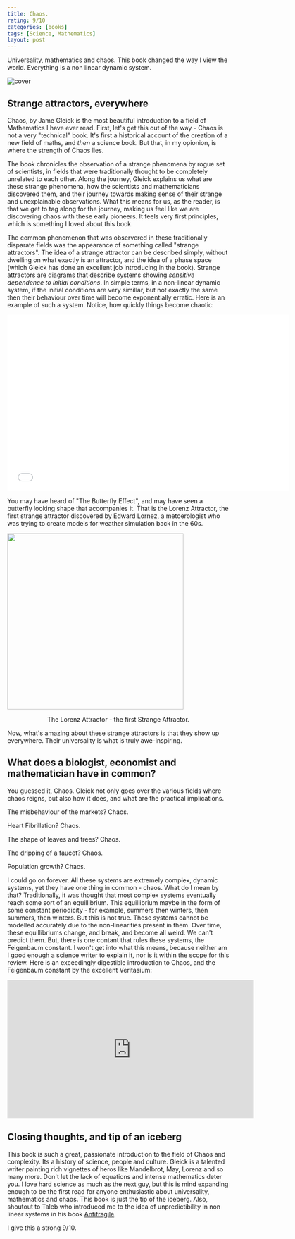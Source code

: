 ```yaml
---
title: Chaos.
rating: 9/10
categories: [books]
tags: [Science, Mathematics]
layout: post
---
```


Universality, mathematics and chaos. This book changed the way I view the world. Everything is a non linear dynamic system.

![cover](https://i.gr-assets.com/images/S/compressed.photo.goodreads.com/books/1427296787l/486658.jpg)

## Strange attractors, everywhere
Chaos, by Jame Gleick is the most beautiful introduction to a field of Mathematics I have ever read. First, let's get this out of the way - Chaos is not a very "technical" book. It's first a historical account of the creation of a new field of maths, and *then* a science book. But that, in my opionion, is where the strength of Chaos lies.

The book chronicles the observation of a strange phenomena by rogue set of scientists, in fields that were traditionally thought to be completely unrelated to each other. Along the journey, Gleick explains us what are these strange phenomena, how the scientists and mathematicians discovered them, and their journey towards making sense of their strange and unexplainable observations. What this means for us, as the reader, is that we get to tag along for the journey, making us feel like we are discovering chaos with these early pioneers. It feels very first principles, which is something I loved about this book.

The common phenomenon that was observered in these traditionally disparate fields was the appearance of something called "strange attractors". The idea of a strange attractor can be described simply, without dwelling on what exactly is an attractor, and the idea of a phase space (which Gleick has done an excellent job introducing in the book). Strange attractors are diagrams that describe systems showing *sensitive dependence to initial conditions*. In simple terms, in a non-linear dynamic system, if the initial conditions are very simillar, but not exactly the same then their behaviour over time will become exponentially erratic. Here is an example of such a system. Notice, how quickly things become chaotic:

<iframe src="//commons.wikimedia.org/wiki/File:Double_pendulum_simultaneous_realisations.ogv?embedplayer=yes" width="640" height="400" frameborder="0" webkitAllowFullScreen mozallowfullscreen allowFullScreen></iframe>

You may have heard of "The Butterfly Effect", and may have seen a butterfly looking shape that accompanies it. That is the Lorenz Attractor, the first strange attractor discovered by Edward Lornez, a metoerologist who was trying to create models for weather simulation back in the 60s.  

<img src="https://upload.wikimedia.org/wikipedia/commons/1/13/A_Trajectory_Through_Phase_Space_in_a_Lorenz_Attractor.gif" height="400">
<p style="text-align:center">The Lorenz Attractor - the first Strange Attractor.</p>

Now, what's amazing about these strange attractors is that they show up everywhere. Their universality is what is truly awe-inspiring. 


## What does a biologist, economist and mathematician have in common?

You guessed it, Chaos. Gleick not only goes over the various fields where chaos reigns, but also how it does, and what are the practical implications.

The misbehaviour of the markets? Chaos.

Heart Fibrillation? Chaos.

The shape of leaves and trees? Chaos.

The dripping of a faucet? Chaos.

Population growth? Chaos.

I could go on forever. All these systems are extremely complex, dynamic systems, yet they have one thing in common - chaos. What do I mean by that? Traditionally, it was thought that most complex systems eventually reach some sort of an equillibrium. This equillibrium maybe in the form of some constant periodicity - for example, summers then winters, then summers, then winters. But this is not true. These systems cannot be modelled accurately due to the non-linearities present in them. Over time, these equillibriums change, and break, and become all weird. We can't predict them. But, there is one contant that rules these systems, the Feigenbaum constant. I won't get into what this means, because neither am I good enough a science writer to explain it, nor is it within the scope for this review. Here is an exceedingly digestible introduction to Chaos, and the Feigenbaum constant by the excellent Veritasium:

<iframe width="560" height="315" src="https://www.youtube.com/embed/ovJcsL7vyrk" frameborder="0" allow="accelerometer; autoplay; clipboard-write; encrypted-media; gyroscope; picture-in-picture" allowfullscreen></iframe>

## Closing thoughts, and tip of an iceberg
This book is such a great, passionate introduction to the field of Chaos and complexity. Its a history of science, people and culture. Gleick is a talented writer painting rich vignettes of heros like Mandelbrot, May, Lorenz and so many more. Don't let the lack of equations and intense mathematics deter you. I love hard science as much as the next guy, but this is mind expanding enough to be the first read for anyone enthusiastic about universality, mathematics and chaos. This book is just the tip of the iceberg. Also, shoutout to Taleb who introduced me to the idea of unpredictibility in non linear systems in his book [Antifragile](https://advait.live/antifragile).

I give this a strong 9/10.

